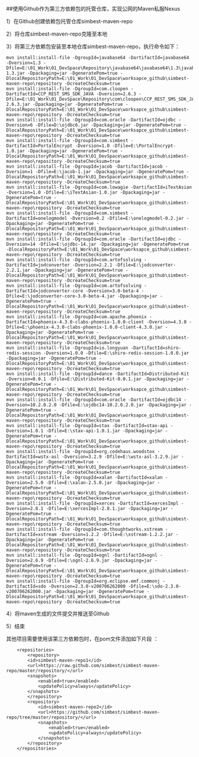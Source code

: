 ##使用Github作为第三方依赖包的托管仓库，实现公网的Maven私服Nexus

  1）在Github创建依赖包托管仓库simbest-maven-repo
  
  2）将仓库simbest-maven-repo克隆至本地
	 
  3）将第三方依赖包安装至本地仓库simbest-maven-repo，执行命令如下：

    mvn install:install-file -DgroupId=javabase64 -DartifactId=javabase64 -Dversion=1.3 -Dfile=E:\01_Work\01_DevSpace\Repository\javabase64\javabase64\1.3\javabase64-1.3.jar -Dpackaging=jar -DgeneratePom=true -DlocalRepositoryPath=E:\01_Work\01_DevSpace\worksapce_github\simbest-maven-repo\repository -DcreateChecksum=true
	mvn install:install-file -DgroupId=com.cloopen -DartifactId=CCP_REST_SMS_SDK_JAVA -Dversion=2.6.3 -Dfile=E:\01_Work\01_DevSpace\Repository\com\cloopen\CCP_REST_SMS_SDK_JAVA\2.6.3\CCP_REST_SMS_SDK_JAVA-2.6.3.jar -Dpackaging=jar -DgeneratePom=true -DlocalRepositoryPath=E:\01_Work\01_DevSpace\worksapce_github\simbest-maven-repo\repository -DcreateChecksum=true
	mvn install:install-file -DgroupId=com.oracle -DartifactId=ojdbc -Dversion=6 -Dfile=D:\ojdbc6.jar -Dpackaging=jar -DgeneratePom=true -DlocalRepositoryPath=E:\01_Work\01_DevSpace\worksapce_github\simbest-maven-repo\repository -DcreateChecksum=true
	mvn install:install-file -DgroupId=com.simbest -DartifactId=PortalEncrypt -Dversion=1.0 -Dfile=E:\PortalEncrypt-1.0.jar -Dpackaging=jar -DgeneratePom=true -DlocalRepositoryPath=E:\01_Work\01_DevSpace\worksapce_github\simbest-maven-repo\repository -DcreateChecksum=true
	mvn install:install-file -DgroupId=jacob -DartifactId=jacob -Dversion=1 -Dfile=E:\jacob-1.jar -Dpackaging=jar -DgeneratePom=true -DlocalRepositoryPath=E:\01_Work\01_DevSpace\worksapce_github\simbest-maven-repo\repository -DcreateChecksum=true
	mvn install:install-file -DgroupId=com.lowagie -DartifactId=iTextAsian -Dversion=1.0 -Dfile=E:\iTextAsian-1.0.jar -Dpackaging=jar -DgeneratePom=true -DlocalRepositoryPath=E:\01_Work\01_DevSpace\worksapce_github\simbest-maven-repo\repository -DcreateChecksum=true
	mvn install:install-file -DgroupId=com.simbest -DartifactId=onelogmodel -Dversion=0.2 -Dfile=E:\onelogmodel-0.2.jar -Dpackaging=jar -DgeneratePom=true -DlocalRepositoryPath=E:\01_Work\01_DevSpace\worksapce_github\simbest-maven-repo\repository -DcreateChecksum=true
	mvn install:install-file -DgroupId=com.oracle -DartifactId=ojdbc -Dversion=14 -Dfile=E:\ojdbc-14.jar -Dpackaging=jar -DgeneratePom=true -DlocalRepositoryPath=E:\01_Work\01_DevSpace\worksapce_github\simbest-maven-repo\repository -DcreateChecksum=true
	mvn install:install-file -DgroupId=com.artofsolving -DartifactId=jodconverter -Dversion=2.2.1 -Dfile=E:\jodconverter-2.2.1.jar -Dpackaging=jar -DgeneratePom=true -DlocalRepositoryPath=E:\01_Work\01_DevSpace\worksapce_github\simbest-maven-repo\repository -DcreateChecksum=true
	mvn install:install-file -DgroupId=com.artofsolving -DartifactId=jodconverter-core -Dversion=3.0-beta-4 -Dfile=E:\jodconverter-core-3.0-beta-4.jar -Dpackaging=jar -DgeneratePom=true -DlocalRepositoryPath=E:\01_Work\01_DevSpace\worksapce_github\simbest-maven-repo\repository -DcreateChecksum=true
	mvn install:install-file -DgroupId=com.apache.phoenix -DartifactId=phoenix-4.3.0-clabs-phoenix-1.0.0-client -Dversion=4.3.0 -Dfile=E:\phoenix-4.3.0-clabs-phoenix-1.0.0-client-4.3.0.jar -Dpackaging=jar -DgeneratePom=true -DlocalRepositoryPath=E:\01_Work\01_DevSpace\worksapce_github\simbest-maven-repo\repository -DcreateChecksum=true	
	mvn install:install-file -DgroupId=io.longyuan -DartifactId=shiro-redis-session -Dversion=1.0.0 -Dfile=E:\shiro-redis-session-1.0.0.jar -Dpackaging=jar -DgeneratePom=true -DlocalRepositoryPath=E:\01_Work\01_DevSpace\worksapce_github\simbest-maven-repo\repository -DcreateChecksum=true   
	mvn install:install-file -DgroupId=dance -DartifactId=Distributed-Kit -Dversion=0.0.1 -Dfile=E:\Distributed-Kit-0.0.1.jar -Dpackaging=jar -DgeneratePom=true -DlocalRepositoryPath=E:\01_Work\01_DevSpace\worksapce_github\simbest-maven-repo\repository -DcreateChecksum=true 
	mvn install:install-file -DgroupId=com.oracle -DartifactId=ojdbc14 -Dversion=10.2.0.2.0 -Dfile=E:\ojdbc14-10.2.0.2.0.jar -Dpackaging=jar -DgeneratePom=true -DlocalRepositoryPath=E:\01_Work\01_DevSpace\worksapce_github\simbest-maven-repo\repository -DcreateChecksum=true 
	mvn install:install-file -DgroupId=stax -DartifactId=stax-api -Dversion=1.0.1 -Dfile=E:\stax-api-1.0.1.jar -Dpackaging=jar -DgeneratePom=true -DlocalRepositoryPath=E:\01_Work\01_DevSpace\worksapce_github\simbest-maven-repo\repository -DcreateChecksum=true
	mvn install:install-file -DgroupId=org.codehaus.woodstox -DartifactId=wstx-asl -Dversion=3.2.9 -Dfile=E:\wstx-asl-3.2.9.jar -Dpackaging=jar -DgeneratePom=true -DlocalRepositoryPath=E:\01_Work\01_DevSpace\worksapce_github\simbest-maven-repo\repository -DcreateChecksum=true
	mvn install:install-file -DgroupId=xalan -DartifactId=xalan -Dversion=2.5.0 -Dfile=E:\xalan-2.5.0.jar -Dpackaging=jar -DgeneratePom=true -DlocalRepositoryPath=E:\01_Work\01_DevSpace\worksapce_github\simbest-maven-repo\repository -DcreateChecksum=true
	mvn install:install-file -DgroupId=xerces -DartifactId=xercesImpl -Dversion=2.8.1 -Dfile=E:\xercesImpl-2.8.1.jar -Dpackaging=jar -DgeneratePom=true -DlocalRepositoryPath=E:\01_Work\01_DevSpace\worksapce_github\simbest-maven-repo\repository -DcreateChecksum=true
	mvn install:install-file -DgroupId=com.thoughtworks.xstream -DartifactId=xstream -Dversion=1.2.2 -Dfile=E:\xstream-1.2.2.jar -Dpackaging=jar -DgeneratePom=true -DlocalRepositoryPath=E:\01_Work\01_DevSpace\worksapce_github\simbest-maven-repo\repository -DcreateChecksum=true
	mvn install:install-file -DgroupId=ognl -DartifactId=ognl -Dversion=2.6.9 -Dfile=E:\ognl-2.6.9.jar -Dpackaging=jar -DgeneratePom=true -DlocalRepositoryPath=E:\01_Work\01_DevSpace\worksapce_github\simbest-maven-repo\repository -DcreateChecksum=true
	mvn install:install-file -DgroupId=org.eclipse.emf.commonj -DartifactId=sdo -Dversion=2.3.0-v200706262000 -Dfile=E:\sdo-2.3.0-v200706262000.jar -Dpackaging=jar -DgeneratePom=true -DlocalRepositoryPath=E:\01_Work\01_DevSpace\worksapce_github\simbest-maven-repo\repository -DcreateChecksum=true
	
  4）将maven生成的文件提交并推送至Github
  
  5）结束


其他项目需要使用该第三方依赖包时，在pom文件添加如下片段	：			
		
        <repositories>
			<repository>
            <id>simbest-maven-repo1</id>
            <url>https://raw.github.com/simbest/simbest-maven-repo/master/repository/</url>
            <snapshots>
                <enabled>true</enabled>
                <updatePolicy>always</updatePolicy>
            </snapshots>
			</repository>
			<repository>
				<id>simbest-maven-repo2</id>
				<url>https://github.com/simbest/simbest-maven-repo/tree/master/repository/</url>
				<snapshots>
					<enabled>true</enabled>
					<updatePolicy>always</updatePolicy>
				</snapshots>
			</repository>
		</repositories>	